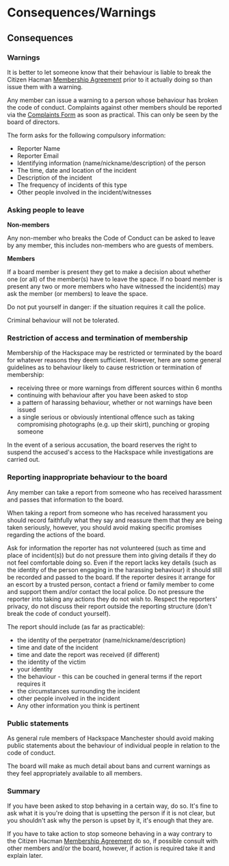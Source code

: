 
# Consequences/Warnings

## Consequences

### Warnings

It is better to let someone know that their behaviour is liable to break the Citizen Hacman  [Membership Agreement](https://hacman.org.uk/rules)  prior to it actually doing so than issue them with a warning.

Any member can issue a warning to a person whose behaviour has broken the code of conduct. Complaints against other members should be reported via the [Complaints Form](https://forms.gle/HC2xJrz1XcXx4W1w7) as soon as practical. This can only be seen by the board of directors.

The form asks for the following compulsory information:

-   Reporter Name
-   Reporter Email
-   Identifying information (name/nickname/description) of the person
-   The time, date and location of the incident
-   Description of the incident
-   The frequency of incidents of this type
-   Other people involved in the incident/witnesses

### Asking people to leave

**Non-members**

Any non-member who breaks the Code of Conduct can be asked to leave by any member, this includes non-members who are guests of members.

**Members**

If a board member is present they get to make a decision about whether one (or all) of the member(s) have to leave the space. If no board member is present any two or more members who have witnessed the incident(s) may ask the member (or members) to leave the space.

Do not put yourself in danger: if the situation requires it call the police.

Criminal behaviour will not be tolerated.

### Restriction of access and termination of membership

Membership of the Hackspace may be restricted or terminated by the board for whatever reasons they deem sufficient. However, here are some general guidelines as to behaviour likely to cause restriction or termination of membership:

-   receiving three or more warnings from different sources within 6 months
-   continuing with behaviour after you have been asked to stop
-   a pattern of harassing behaviour, whether or not warnings have been issued
-   a single serious or obviously intentional offence such as taking compromising photographs (e.g. up their skirt), punching or groping someone

In the event of a serious accusation, the board reserves the right to suspend the accused's access to the Hackspace while investigations are carried out.

### Reporting inappropriate behaviour to the board

Any member can take a report from someone who has received harassment and passes that information to the board.

When taking a report from someone who has received harassment you should record faithfully what they say and reassure them that they are being taken seriously, however, you should avoid making specific promises regarding the actions of the board.

Ask for information the reporter has not volunteered (such as time and place of incident(s)) but do not pressure them into giving details if they do not feel comfortable doing so. Even if the report lacks key details (such as the identity of the person engaging in the harassing behaviour) it should still be recorded and passed to the board. If the reporter desires it arrange for an escort by a trusted person, contact a friend or family member to come and support them and/or contact the local police. Do not pressure the reporter into taking any actions they do not wish to. Respect the reporters' privacy, do not discuss their report outside the reporting structure (don't break the code of conduct yourself).

The report should include (as far as practicable):

-   the identity of the perpetrator (name/nickname/description)
-   time and date of the incident
-   time and date the report was received (if different)
-   the identity of the victim
-   your identity
-   the behaviour - this can be couched in general terms if the report requires it
-   the circumstances surrounding the incident
-   other people involved in the incident
-   Any other information you think is pertinent

### Public statements

As general rule members of Hackspace Manchester should avoid making public statements about the behaviour of individual people in relation to the code of conduct.

The board will make as much detail about bans and current warnings as they feel appropriately available to all members.

### Summary

If you have been asked to stop behaving in a certain way, do so. It's fine to ask what it is you're doing that is upsetting the person if it is not clear, but you shouldn't ask why the person is upset by it, it's enough that they are.

If you have to take action to stop someone behaving in a way contrary to the Citizen Hacman  [Membership Agreement](https://hacman.org.uk/rules)  do so, if possible consult with other members and/or the board, however, if action is required take it and explain later.
